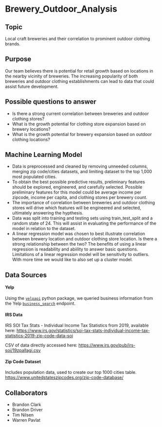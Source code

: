 # Brewery_Outdoor_Analysis
## Topic

Local craft breweries and their correlation to prominent outdoor clothing brands.

## Purpose

Our team believes there is potential for retail growth based on locations in the nearby vicinity of breweries. The increasing popularity of both breweries and outdoor clothing establishments can lead to data that could assist future development.

## Possible questions to answer

- Is there a strong current correlation between breweries and outdoor clothing stores?
- What is the growth potential for clothing store expansion based on brewery locations?
- What is the growth potential for brewery expansion based on outdoor clothing locations?

## Machine Learning Model

*  Data is preprocessed and cleaned by removing unneeded columns, merging zip code/cities datasets, and limiting dataset to the top 1,000 most populated cities.
*  To obtain the best possible predictive results, preliminary features should be explored, engineered, and carefully selected. Possible preliminary features for this model could be average income per zipcode, income per capita, and clothing stores per brewery count.
*  The importance of correlation between breweries and outdoor clothing stores will drive which features will be engineered and selected, ultimately answering the hypthesis.
*  Data was split into training and testing sets using train_test_split and a random state of 24. This will assist in evaluating the performance of the model in relation to the dataset.
*  A linear regression model was chosen to best illustrate correlation between brewery location and outdoor clothing store location. Is there a strong relationship between the two? The benefits of using a linear regression is readability and abiility to answer basic questions. Limitations of a linear regression model will be sensitivity to outliers. With more time we would like to also set up a cluster model.

## Data Sources

#### **Yelp**

Using the [`yelpapi`](https://github.com/lanl/yelpapi) python package, we queried business information from the Yelp [`business_search`](https://www.yelp.com/developers/documentation/v3/business_search) endpoint. 

#### **IRS Data**
IRS SOI Tax Stats - Individual Income Tax Statistics from 2019, available here: 
https://www.irs.gov/statistics/soi-tax-stats-individual-income-tax-statistics-2019-zip-code-data-soi
 
CSV of data directly accessed here: 
https://www.irs.gov/pub/irs-soi/19zpallagi.csv

#### **Zip Code Dataset**
Includes population data, used to create our top 1000 cities table.
https://www.unitedstateszipcodes.org/zip-code-database/

## Collaborators

- Brandon Clark
- Brandon Driver
- Tim Nilsen
- Warren Pavlat